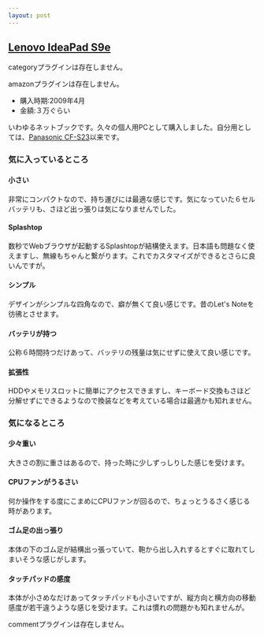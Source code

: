 ```yaml
---
layout: post
---
```

<h2><a href="http://shopap.lenovo.com/SEUILibrary/controller/e/jpweb/LenovoPortal/ja_JP/catalog.workflow:expandcategory?issBase=ProductsCategory&issCategory=/Notebooks/IdeaPad%20notebooks/S%20Series">Lenovo IdeaPad S9e</a></h2>
<p><span class="error">categoryプラグインは存在しません。</span></p>
<p><span class="error">amazonプラグインは存在しません。</span></p>
<ul>
<li>購入時期:2009年4月</li>
<li>金額:３万ぐらい</li>
</ul>
<p>いわゆるネットブックです。久々の個人用PCとして購入しました。自分用としては、<a href="/?page=Panasonic+CF%2DS23" class="wikipage">Panasonic CF-S23</a>以来です。</p>
<h3>気に入っているところ</h3>
<h4>小さい</h4>
<p>非常にコンパクトなので、持ち運びには最適な感じです。気になっていた６セルバッテリも、さほど出っ張りは気になりませんでした。</p>
<h4>Splashtop</h4>
<p>数秒でWebブラウザが起動するSplashtopが結構使えます。日本語も問題なく使えますし、無線もちゃんと繋がります。これでカスタマイズができるとさらに良いんですが。</p>
<h4>シンプル</h4>
<p>デザインがシンプルな四角なので、癖が無くて良い感じです。昔のLet's Noteを彷彿とさせます。</p>
<h4>バッテリが持つ</h4>
<p>公称６時間持つだけあって、バッテリの残量は気にせずに使えて良い感じです。</p>
<h4>拡張性</h4>
<p>HDDやメモリスロットに簡単にアクセスできますし、キーボード交換もさほど分解せずにできるようなので換装などを考えている場合は最適かも知れません。</p>
<h3>気になるところ</h3>
<h4>少々重い</h4>
<p>大きさの割に重さはあるので、持った時に少しずっしりした感じを受けます。</p>
<h4>CPUファンがうるさい</h4>
<p>何か操作をする度にこまめにCPUファンが回るので、ちょっとうるさく感じる時があります。</p>
<h4>ゴム足の出っ張り</h4>
<p>本体の下のゴム足が結構出っ張っていて、鞄から出し入れするとすぐに取れてしまいそうな感じがします。</p>
<h4>タッチパッドの感度</h4>
<p>本体が小さめなだけあってタッチパッドも小さいですが、縦方向と横方向の移動感度が若干違うような感じを受けます。これは慣れの問題かも知れませんが。</p>
<p><span class="error">commentプラグインは存在しません。</span> </p>
